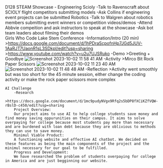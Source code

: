 D128 STEAM Showcase - Engineering
    Scioly
        -Talk to Ravenscraft about SCIOLY flight competitors submitting models
        -Ask Collins if engineering event projects can be submitted
    Robotics
        -Talk to Walgren about robotics members submitting event winners or competition videos/demos
        -Attend Abbvie compeition and ask instructors to speak at the showcase
        -Ask bot team leaders about filming their demos   
Girls Who Code
    Lake Stem Conference
        -Information/Intro (20 min)
            >https://docs.google.com/document/d/1hPDraScpofnHp7JGd5JUV-1AaRJT7UaonR1sL3SDkpI/edit?usp=sharing
            >https://www.youtube.com/watch?v=u2u7UJSRuko
        -Demo
            >Greeting + Goodbye
            ![Screenshot 2023-10-02 11 58 41 AM](https://github.com/aashini-kochar/Advanced-Topics-Project/assets/142924231/58eb86f0-bbaa-4260-9796-d034f3d2ba23)
        -Activity
            >Mirco Bit Rock Paper Scissors
            ![Screenshot 2023-10-02 11 23 40 AM](https://github.com/aashini-kochar/Advanced-Topics-Project/assets/142924231/cd4a5fbc-9e76-451a-8a03-0f1e5a8bef16)            
            ![Screenshot 2023-10-02 11 48 48 AM](https://github.com/aashini-kochar/Advanced-Topics-Project/assets/142924231/9bb33ecd-7126-4fa4-b477-2ffe3fda525b)
        -Reflection
            >Activity went smoothly but was too short for the 45 minute session, either change the coding activity or make the rock paper scissors more complex
        
    AI Challenge
        -Research
            >https://docs.google.com/document/d/1mc9pudyNVgx9Rfq2s5bDP8fXCiKZfVQW-rBslD-c450/edit?usp=sharing
        Project Overview:
        Our project aims to use AI to help college students save money and find money saving oppurunities on their campus. It aims to solve overpaying for college because most students pay more than necessary and are burdened with loan debt because they are oblivious to methods they can use to save money.
        Minimul Viable Product:
        A functioning website and effective AI chatbot. We decided on these features as being the main components of the project and the minimul necessary for our goal to be fulfilled.
        Progress and Development:
        We have researched the problem of students overpaying for college in America and are just begginning our website.

